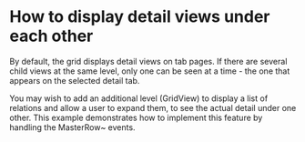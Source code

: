 # How to display detail views under each other


<p>By default, the grid displays detail views on tab pages. If there are several child views at the same level, only one can be seen at a time - the one that appears on the selected detail tab.</p><p>You may wish to add an additional level (GridView) to display a list of relations and allow a user to expand them, to see the actual detail under one other. This example demonstrates how to implement this feature by handling the MasterRow~ events.</p>

<br/>



